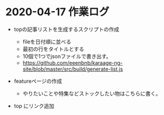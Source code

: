 # 2020-04-17 作業ログ

- topの記事リストを生成するスクリプトの作成
  - fileを日付順に並べる
  - 最初の行をタイトルとする
  - 10個で1つでjsonファイルで書き出す。
  - https://github.com/eeenbnb/karaage-ng-site/blob/master/src/build/generate-list.js


- featureページの作成
  - やりたいことや特集などストックしたい物はこちらに書く。


- top にリンク追加
